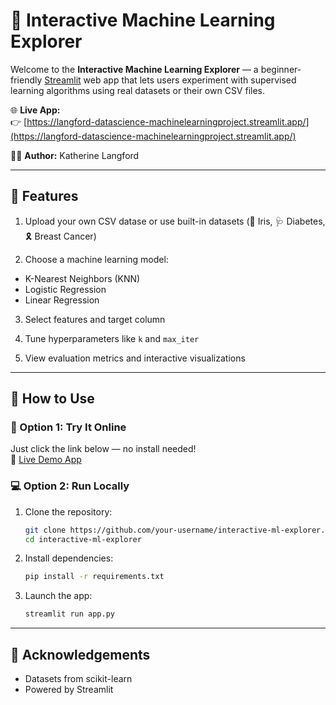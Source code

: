 # 🧠 Interactive Machine Learning Explorer

Welcome to the **Interactive Machine Learning Explorer** — a beginner-friendly  [Streamlit](https://streamlit.io) web app that lets users experiment with supervised learning algorithms using real datasets or their own CSV files. 

🌐 **Live App:**  
👉 [https://langford-datascience-machinelearningproject.streamlit.app/](https://langford-datascience-machinelearningproject.streamlit.app/)

👩‍💻 **Author:** Katherine Langford

---

## 🚀 Features

1. Upload your own CSV datase or use built-in datasets (🌸 Iris, 🩺 Diabetes, 🎗️ Breast Cancer)

2. Choose a machine learning model:
- K-Nearest Neighbors (KNN)
- Logistic Regression
- Linear Regression

3. Select features and target column
   
5. Tune hyperparameters like `k` and `max_iter`
   
7. View evaluation metrics and interactive visualizations  

---

## 🧪 How to Use

### 📍 Option 1: Try It Online  
Just click the link below — no install needed!  
📎 [Live Demo App](https://langford-datascience-machinelearningproject.streamlit.app/)

### 💻 Option 2: Run Locally

1. Clone the repository:
   ```bash
   git clone https://github.com/your-username/interactive-ml-explorer.git
   cd interactive-ml-explorer
   ```
   
2. Install dependencies:
   ```bash
   pip install -r requirements.txt
   ```
   
4. Launch the app:
   ```bash
   streamlit run app.py
   ```
---
## 💬 Acknowledgements 
- Datasets from scikit-learn
- Powered by Streamlit
  

